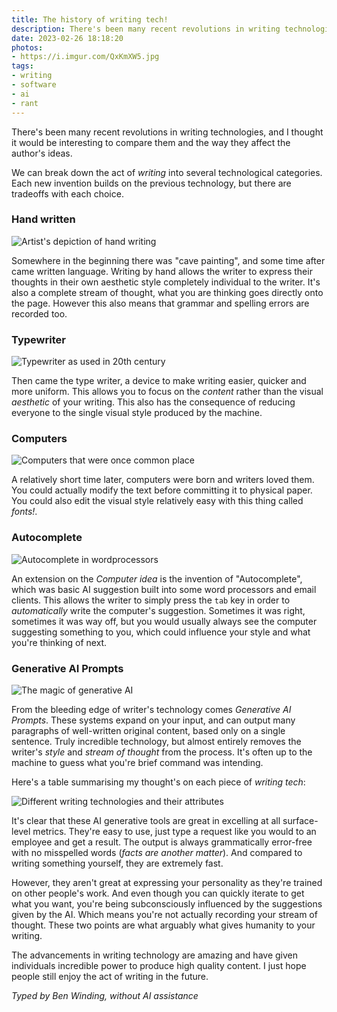 ```yaml
---
title: The history of writing tech!
description: There's been many recent revolutions in writing technologies, and I thought it would be interesting to compare them and the way they affect the author's ideas.
date: 2023-02-26 18:18:20
photos: 
- https://i.imgur.com/QxKmXW5.jpg
tags:
- writing
- software
- ai
- rant
---
```


There's been many recent revolutions in writing technologies, and I thought it would be interesting to compare them and the way they affect the author's ideas.

We can break down the act of *writing* into several technological categories. Each new invention builds on the previous technology, but there are tradeoffs with each choice.

<!-- more --> 

### Hand written

![Artist's depiction of *hand writing*](https://i.imgur.com/6thHFgY.jpg)

Somewhere in the beginning there was "cave painting", and some time after came written language. Writing by hand allows the writer to express their thoughts in their own aesthetic style completely individual to the writer. It's also a complete stream of thought, what you are thinking goes directly onto the page. However this also means that grammar and spelling errors are recorded too.

### Typewriter

![Typewriter as used in 20th century](https://i.imgur.com/LmYXsU2.jpg)

Then came the type writer, a device to make writing easier, quicker and more uniform. This allows you to focus on the *content* rather than the visual *aesthetic* of your writing. This also has the consequence of reducing everyone to the single visual style produced by the machine.

### Computers

![Computers that were once common place](https://i.imgur.com/kXOZEVz.jpg)

A relatively short time later, computers were born and writers loved them. You could actually modify the text before committing it to physical paper. You could also edit the visual style relatively easy with this thing called *fonts!*.

### Autocomplete

![Autocomplete in wordprocessors](https://i.imgur.com/zqcfAOT.png)

An extension on the *Computer idea* is the invention of "Autocomplete", which was basic AI suggestion built into some word processors and email clients. This allows the writer to simply press the `tab` key in order to *automatically* write the computer's suggestion. Sometimes it was right, sometimes it was way off, but you would usually always see the computer suggesting something to you, which could influence your style and what you're thinking of next.

### Generative AI Prompts

![The magic of generative AI](https://i.imgur.com/67oWGhR.jpg)

From the bleeding edge of writer's technology comes *Generative AI Prompts*. These systems expand on your input, and can output many paragraphs of well-written original content, based only on a single sentence. Truly incredible technology, but almost entirely removes the writer's *style* and *stream of thought* from the process. It's often up to the machine to guess what you're brief command was intending.

Here's a table summarising my thought's on each piece of *writing tech*:

![Different writing technologies and their attributes](https://i.imgur.com/lzD5Xtt.png)

It's clear that these AI generative tools are great in excelling at all surface-level metrics. They're easy to use, just type a request like you would to an employee and get a result. The output is always grammatically error-free with no misspelled words (*facts are another matter*). And compared to writing something yourself, they are extremely fast.

However, they aren't great at expressing your personality as they're trained on other people's work. And even though you can quickly iterate to get what you want, you're being subconsciously influenced by the suggestions given by the AI. Which means you're not actually recording your stream of thought. These two points are what arguably what gives humanity to your writing.

The advancements in writing technology are amazing and have given individuals incredible power to produce high quality content. I just hope people still enjoy the act of writing in the future.

*Typed by Ben Winding, without AI assistance*
